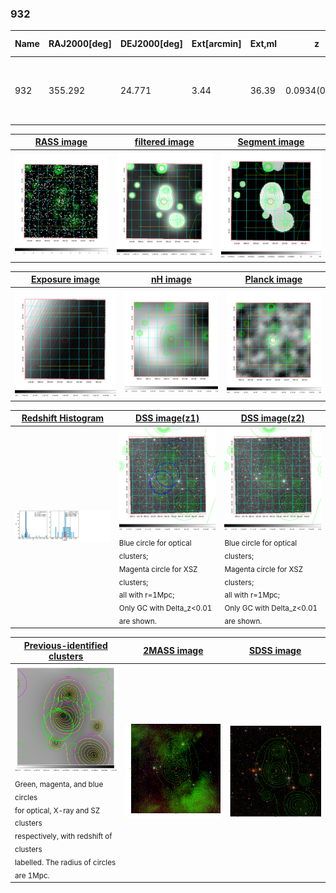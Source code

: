 <div STYLE="page-break-after: always;"></div>

### 932

|Name|RAJ2000[deg]|DEJ2000[deg] |Ext[arcmin]| Ext,ml | z | z_src| C|GC(XSZ,Delta_z<0.01)| GC(OPT,Delta_z<0.01)|GC| R_sig[arcmin] | R500[arcmin] | R500[Mpc]| CRsig[c/s] | CR500[c/s] |L500[1E44 erg/s]|F500[1E-12 erg/s/cm^2]| M500[1E14 Msun]|Tx[keV]|Cnt_sig|Beta|Rc[arcmin]|Comment|Alias|
|---|---|---|---|---|---|------|---|--------|---------|----------|---|---|---|---|---|---|---|---|---|---|---|---|---|---|
|932| 355.292| 24.771| 3.44| 36.39| 0.0934(0.006)| z1, z_xsz| B| F20, SPI| N, W| A, C, F20, N, SPI, W| 38.620| 8.564| 0.892| 0.249(0.070)| 0.221(0.062)| 0.888(0.381)| 4.052(1.737)| 2.21(0.47)| 3.59(0.49)| 179.4| 0.513(-0.010+0.021)| 4.432(-0.487+0.676)| -| t163|

|[RASS image](../image/932/932_img.pdf)|[filtered image](../image/932/932_fil.pdf)|[Segment image](../image/932/932_seg.pdf)|
|-------------------|--------------------|-------------------|
| <img src="../image/932/932_img.png" width="300">  | <img src="../image/932/932_fil.png" width="300">   | <img src="../image/932/932_seg.png" width="300">  |

|[Exposure image](../image/932/932_mex.pdf)| [nH image](../image/932/932_nh.pdf)| [Planck image](../image/932/932_p.pdf)|
|-------------------|--------------------|-------------------|
|<img src="../image/932/932_mex.png" width="300">   | <img src="../image/932/932_nh.png" width="300">    | <img src="../image/932/932_p.png" width="300"> |

|[Redshift Histogram](../image/932/932_zg.pdf) | [DSS image(z1)](../image/932/932_dss_z1.pdf)      |  [DSS image(z2)](../image/932/932_dss_z2.pdf)    |
|-------------------|--------------------|-------------------|
|<img src="../image/932/932_zg.png" width="300"> |<img src="../image/932/932_dss_z1.png" width="300"> <sub><br>Blue circle for optical clusters; <br>Magenta circle for XSZ clusters; <br>all with r=1Mpc; <br>Only GC with Delta_z<0.01 are shown. </sub>| <img src="../image/932/932_dss_z2.png" width="300"><sub><br>Blue circle for optical clusters; <br>Magenta circle for XSZ clusters; <br>all with r=1Mpc; <br>Only GC with Delta_z<0.01 are shown. </sub> |

|[Previous-identified clusters](../image/932/932_gc.pdf) | [2MASS image](../image/932/932_2mass.pdf)      |[SDSS image](../image/932/932_sdss.pdf)   |
|-------------------|-------------------|-------------------|
|<img src=../image/932/932_gc.png width="300"> <br><sub>Green, magenta, and blue circles <br>for optical, X-ray and SZ clusters <br>respectively, with redshift of clusters <br>labelled. The radius of circles <br>are 1Mpc.</sub>|<img src="../image/932/932_2mass.png" width="300">  | <img src="../image/932/932_sdss.png" width="300">  |




